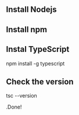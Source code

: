 ## Install Nodejs
## Install npm
## Instal TypeScript

npm install -g typescript

## Check the version 

tsc --version 

.Done!